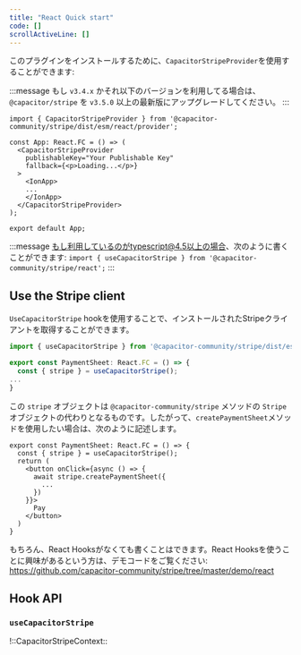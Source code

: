 ```yaml
---
title: "React Quick start"
code: []
scrollActiveLine: []
---
```


このプラグインをインストールするために、`CapacitorStripeProvider`を使用することができます:

:::message
もし `v3.4.x` かそれ以下のバージョンを利用してる場合は、 `@capacitor/stripe` を `v3.5.0` 以上の最新版にアップグレードしてください。
:::

```tsx: App.tsx
import { CapacitorStripeProvider } from '@capacitor-community/stripe/dist/esm/react/provider';

const App: React.FC = () => (
  <CapacitorStripeProvider
    publishableKey="Your Publishable Key"
    fallback={<p>Loading...</p>}
  >
    <IonApp>
    ...
    </IonApp>
  </CapacitorStripeProvider>
);

export default App;
```

:::message
もし利用しているのがtypescript@4.5以上の場合、次のように書くことができます:
`import { useCapacitorStripe } from '@capacitor-community/stripe/react';`
:::

## Use the Stripe client

`UseCapacitorStripe` hookを使用することで、インストールされたStripeクライアントを取得することができます。

```ts
import { useCapacitorStripe } from '@capacitor-community/stripe/dist/esm/react/provider';

export const PaymentSheet: React.FC = () => {
  const { stripe } = useCapacitorStripe();
...
}
```


この `stripe` オブジェクトは `@capacitor-community/stripe` メソッドの `Stripe` オブジェクトの代わりとなるものです。したがって、`createPaymentSheet`メソッドを使用したい場合は、次のように記述します。

```tsx
export const PaymentSheet: React.FC = () => {
  const { stripe } = useCapacitorStripe();
  return (
    <button onClick={async () => {
      await stripe.createPaymentSheet({
        ...
      })
    }}>
      Pay
    </button>
  )
}
```

もちろん、React Hooksがなくても書くことはできます。React Hooksを使うことに興味があるという方は、デモコードをご覧ください:
https://github.com/capacitor-community/stripe/tree/master/demo/react

## Hook API
### `useCapacitorStripe`

!::CapacitorStripeContext::
